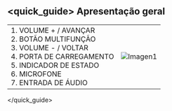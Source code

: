 ## <quick_guide> Apresentação geral

|  |  |
|:-------|:-------|
|1.	VOLUME + / AVANÇAR <br> 2.	BOTÃO MULTIFUNÇÃO <br>3.	VOLUME - / VOLTAR <br> 4. PORTA DE CARREGAMENTO <br> 5.	INDICADOR DE ESTADO <br> 6.	MICROFONE <br> 7. ENTRADA DE ÁUDIO	 <br>|![Imagen1](http://static.energysistem.com/images/manuals/42483/58737bb9c1e86.jpg)|
</quick_guide>
